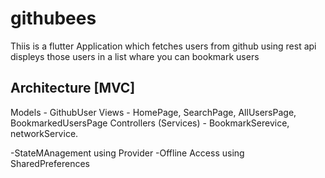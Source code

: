 # githubees


Thiis is a flutter Application which fetches users from github using rest api displeys those users in a list whare you can bookmark users



## Architecture [MVC]

Models - GithubUser
Views - HomePage, SearchPage, AllUsersPage, BookmarkedUsersPage
Controllers (Services) - BookmarkSerevice, networkService.

 -StateMAnagement using Provider
 -Offline Access using SharedPreferences






